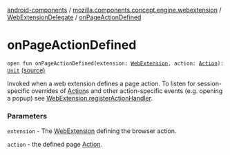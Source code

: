 [android-components](../../index.md) / [mozilla.components.concept.engine.webextension](../index.md) / [WebExtensionDelegate](index.md) / [onPageActionDefined](./on-page-action-defined.md)

# onPageActionDefined

`open fun onPageActionDefined(extension: `[`WebExtension`](../-web-extension/index.md)`, action: `[`Action`](../-action/index.md)`): `[`Unit`](https://kotlinlang.org/api/latest/jvm/stdlib/kotlin/-unit/index.html) [(source)](https://github.com/mozilla-mobile/android-components/blob/master/components/concept/engine/src/main/java/mozilla/components/concept/engine/webextension/WebExtensionDelegate.kt#L76)

Invoked when a web extension defines a page action. To listen for session-specific
overrides of [Action](../-action/index.md)s and other action-specific events (e.g. opening a popup)
see [WebExtension.registerActionHandler](../-web-extension/register-action-handler.md).

### Parameters

`extension` - The [WebExtension](../-web-extension/index.md) defining the browser action.

`action` - the defined page [Action](../-action/index.md).